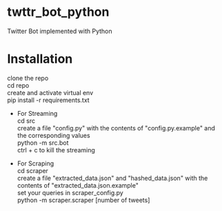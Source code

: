 # twttr_bot_python
Twitter Bot implemented with Python

# Installation

clone the repo <br>
cd repo <br>
create and activate virtual env <br>
pip install -r requirements.txt <br>

- For Streaming <br>
  cd src <br>
  create a file "config.py" with the contents of "config.py.example" and the corresponding values<br>
  python -m src.bot <br>
  ctrl + c to kill the streaming <br>

- For Scraping <br>
  cd scraper <br>
  create a file "extracted_data.json" and "hashed_data.json" with the contents of "extracted_data.json.example"<br>
  set your queries in scraper_config.py <br>
  python -m scraper.scraper [number of tweets] <br>

